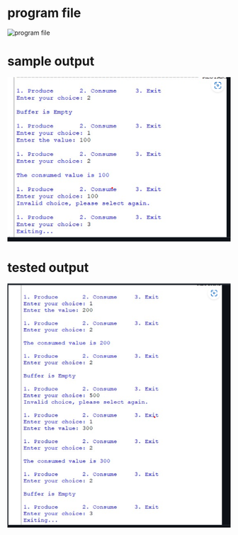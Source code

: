 # program file
![program file](producer_579)
# sample output
![sample output](IO_579.png)
# tested output
![tested output](TIO_579.png)
